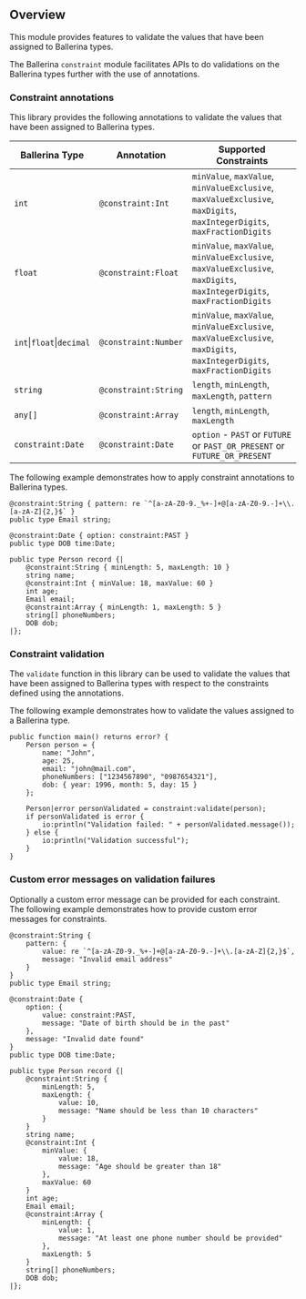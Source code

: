 ## Overview

This module provides features to validate the values that have been assigned to Ballerina types.

The Ballerina `constraint` module facilitates APIs to do validations on the Ballerina types further with the use of annotations.

### Constraint annotations

This library provides the following annotations to validate the values that have been assigned to Ballerina types.

| Ballerina Type                    | Annotation           | Supported Constraints                                                                                                  |
|-----------------------------------|----------------------|------------------------------------------------------------------------------------------------------------------------|
| `int`                             | `@constraint:Int`    | `minValue`, `maxValue`, `minValueExclusive`, `maxValueExclusive`, `maxDigits`, `maxIntegerDigits`, `maxFractionDigits` |
| `float`                           | `@constraint:Float`  | `minValue`, `maxValue`, `minValueExclusive`, `maxValueExclusive`, `maxDigits`, `maxIntegerDigits`, `maxFractionDigits` |
| `int`&#124;`float`&#124;`decimal` | `@constraint:Number` | `minValue`, `maxValue`, `minValueExclusive`, `maxValueExclusive`, `maxDigits`, `maxIntegerDigits`, `maxFractionDigits` |
| `string`                          | `@constraint:String` | `length`, `minLength`, `maxLength`, `pattern`                                                                          |
| `any[]`                           | `@constraint:Array`  | `length`, `minLength`, `maxLength`                                                                                     |
| `constraint:Date`                 | `@constraint:Date`   | `option` - `PAST` or `FUTURE` or `PAST_OR_PRESENT` or `FUTURE_OR_PRESENT`                                              |

The following example demonstrates how to apply constraint annotations to Ballerina types.

```ballerina
@constraint:String { pattern: re `^[a-zA-Z0-9._%+-]+@[a-zA-Z0-9.-]+\\.[a-zA-Z]{2,}$` }
public type Email string;

@constraint:Date { option: constraint:PAST }
public type DOB time:Date;

public type Person record {|
    @constraint:String { minLength: 5, maxLength: 10 }
    string name;
    @constraint:Int { minValue: 18, maxValue: 60 }
    int age;
    Email email;
    @constraint:Array { minLength: 1, maxLength: 5 }
    string[] phoneNumbers;
    DOB dob;
|};
```

### Constraint validation

The `validate` function in this library can be used to validate the values that have been assigned to Ballerina types with respect to the constraints defined using the annotations.

The following example demonstrates how to validate the values assigned to a Ballerina type.

```ballerina
public function main() returns error? {
    Person person = {
        name: "John",
        age: 25,
        email: "john@mail.com",
        phoneNumbers: ["1234567890", "0987654321"],
        dob: { year: 1996, month: 5, day: 15 }
    };
    
    Person|error personValidated = constraint:validate(person);
    if personValidated is error {
        io:println("Validation failed: " + personValidated.message());
    } else {
        io:println("Validation successful");
    }
}
```

### Custom error messages on validation failures

Optionally a custom error message can be provided for each constraint. The following example demonstrates how to provide custom error messages for constraints.

```ballerina
@constraint:String { 
    pattern: {
        value: re `^[a-zA-Z0-9._%+-]+@[a-zA-Z0-9.-]+\\.[a-zA-Z]{2,}$`,
        message: "Invalid email address"
    }
}
public type Email string;

@constraint:Date {
    option: {
        value: constraint:PAST,
        message: "Date of birth should be in the past"
    },
    message: "Invalid date found"
}
public type DOB time:Date;

public type Person record {|
    @constraint:String { 
        minLength: 5, 
        maxLength: {
            value: 10,
            message: "Name should be less than 10 characters"
        }
    }
    string name;
    @constraint:Int {
        minValue: {
            value: 18,
            message: "Age should be greater than 18"
        },
        maxValue: 60
    }
    int age;
    Email email;
    @constraint:Array { 
        minLength: {
            value: 1,
            message: "At least one phone number should be provided"
        },
        maxLength: 5 
    }
    string[] phoneNumbers;
    DOB dob;
|};
```
